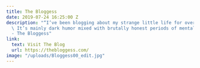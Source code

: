```yaml
---
title: The Bloggess
date: 2019-07-24 16:25:00 Z
description: "“I’ve been blogging about my strange little life for over a decade.
  \ It’s mainly dark humor mixed with brutally honest periods of mental illness.”
  - The Bloggess"
link:
  text: Visit The Blog
  url: https://thebloggess.com/
image: "/uploads/Bloggess00_edit.jpg"
---
```



